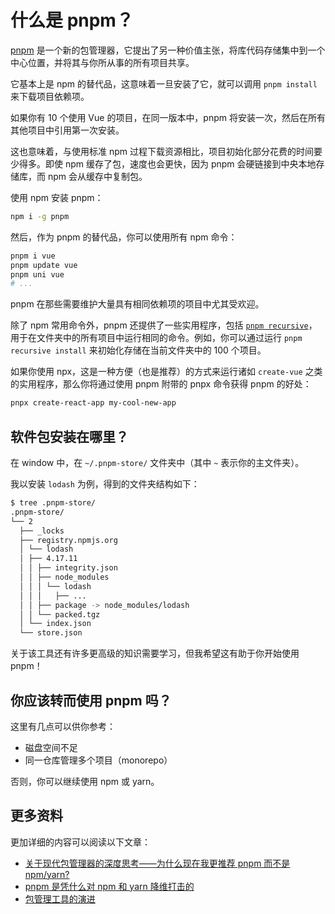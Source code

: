 # 什么是 pnpm？

[pnpm](https://pnpm.io/) 是一个新的包管理器，它提出了另一种价值主张，将库代码存储集中到一个中心位置，并将其与你所从事的所有项目共享。

它基本上是 npm 的替代品，这意味着一旦安装了它，就可以调用 `pnpm install` 来下载项目依赖项。

如果你有 10 个使用 Vue 的项目，在同一版本中，pnpm 将安装一次，然后在所有其他项目中引用第一次安装。

这也意味着，与使用标准 npm 过程下载资源相比，项目初始化部分花费的时间要少得多。即使 npm 缓存了包，速度也会更快，因为 pnpm 会硬链接到中央本地存储库，而 npm 会从缓存中复制包。

使用 npm 安装 pnpm：

```bash
npm i -g pnpm
```

然后，作为 pnpm 的替代品，你可以使用所有 npm 命令：

```bash
pnpm i vue
pnpm update vue
pnpm uni vue
# ...
```

pnpm 在那些需要维护大量具有相同依赖项的项目中尤其受欢迎。

除了 npm 常用命令外，pnpm 还提供了一些实用程序，包括 [`pnpm recursive`](https://pnpm.io/cli/recursive)，用于在文件夹中的所有项目中运行相同的命令。例如，你可以通过运行 `pnpm recursive install` 来初始化存储在当前文件夹中的 100 个项目。

如果你使用 npx，这是一种方便（也是推荐）的方式来运行诸如 `create-vue` 之类的实用程序，那么你将通过使用 pnpm 附带的 pnpx 命令获得 pnpm 的好处：

```bash
pnpx create-react-app my-cool-new-app
```

## 软件包安装在哪里？

在 window 中，在 `~/.pnpm-store/` 文件夹中（其中 `~` 表示你的主文件夹）。

我以安装 `lodash` 为例，得到的文件夹结构如下：

```bash
$ tree .pnpm-store/
.pnpm-store/
└── 2
  ├── _locks
  ├── registry.npmjs.org
  │ └── lodash
  │ ├── 4.17.11
  │ │ ├── integrity.json
  │ │ ├── node_modules
  │ │ │ └── lodash
  │ │ │   ├── ...
  │ │ ├── package -> node_modules/lodash
  │ │ └── packed.tgz
  │ └── index.json
  └── store.json
```

关于该工具还有许多更高级的知识需要学习，但我希望这有助于你开始使用 pnpm！

## 你应该转而使用 pnpm 吗？

这里有几点可以供你参考：

- 磁盘空间不足
- 同一仓库管理多个项目（monorepo）

否则，你可以继续使用 npm 或 yarn。

## 更多资料

更加详细的内容可以阅读以下文章：

- [关于现代包管理器的深度思考——为什么现在我更推荐 pnpm 而不是 npm/yarn?](https://juejin.cn/post/6932046455733485575)
- [pnpm 是凭什么对 npm 和 yarn 降维打击的](https://juejin.cn/post/7127295203177676837)
- [包管理工具的演进](https://mp.weixin.qq.com/s/beP1bxgbTT1Z91KS3svDvw)
